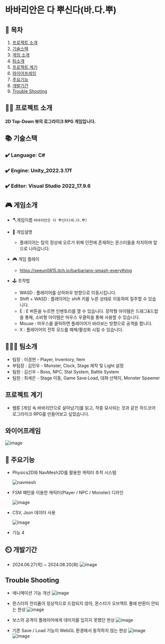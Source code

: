 # 바바리안은 다 뿌신다(바.다.뿌)


## 📖 목차
1. [프로젝트 소개](#프로젝트-소개)
2. [기술스택](#기술스택)
3. [게임 소개](#게임-소개)
4. [팀소개](#팀소개)
5. [프로젝트 계기](#프로젝트-계기)
6. [와이어프레임](#와이어프레임)
7. [주요기능](#주요기능)
8. [개발기간](#개발기간)
9. [Trouble Shooting](#trouble-shooting)
    
## 👨‍🏫 프로젝트 소개
<h4>2D Top-Down 뷰의 로그라이크 RPG 게임입니다. 
   
## 📚️ 기술스택

### ✔️ Language: C#
### ✔️ Engine: Unity_2022.3.17f
### ✔️ Editor: Visual Studio 2022_17.9.6

## 🎮 게임소개
- 🪓게임이름 
   <b2> `바바리안은 다 뿌신다(바.다.뿌)`
 
- 📎 게임설명
  - 플레이어는 탑의 정상에 오르기 위해 던전에 존재하는 몬스터들을 처치하며 앞으로 나아갑니다. 

- 🎮 게임 플레이
  - https://seeun0815.itch.io/barbarians-smash-everything

- 🕹️ 조작법
  - WASD : 플레이어를 상하좌우 방향으로 이동시킵니다.
  - Shift + WASD : 플레이어는 shift 키를 누른 상태로 이동하여 질주할 수 있습니다. 
  - E : E 버튼을 누르면 인벤토리를 열 수 있습니다. 장착형 아이템은 드래그&드랍을 통해, 소비형 아이템은 마우스 우클릭을 통해 사용할 수 있습니다.
  - Mouse : 마우스를 클릭하면 플레이어가 바라보는 방향으로 공격을 합니다. 
  - X : 플레이어의 전투 모드를 해제/활성화 시킬 수 있습니다.


## 👨‍👨‍👦 팀소개
- 팀장 : 이경현 - Player, Inventory, Item 
- 부팀장 : 김민우 - Monster, Clock, Stage 제작 및 Light 설정
- 팀원 : 김신우 - Boss, NPC, Stat System, Battle System
- 팀원 : 최세은 - Stage 이동, Game Save·Load, 대화·선택지, Monster Spawner


## 프로젝트 계기
- 웹툰 [게임 속 바바리안으로 살아남기]를 읽고, 작중 묘사되는 것과 같은 하드코어 로그라이크 RPG를 만들어보고 싶었습니다.

## 와이어프레임
![image](https://github.com/user-attachments/assets/56fab4a0-ab87-41f0-a55d-737cd1b31ca1)


## 💜 주요기능

- Physics2D와 NavMesh2D를 활용한 캐릭터 추적 시스템


     ![navmesh](https://github.com/user-attachments/assets/4ba84bcd-1b27-4443-92b0-29616b627829)

- FSM 패턴을 이용한 캐릭터(Player / NPC / Monster) 디자인

     ![image](https://github.com/user-attachments/assets/71464a48-7e87-4366-9073-475e7506e0e1)



- CSV, Json 데이터 사용

     ![image](https://github.com/user-attachments/assets/8ddffdcf-e955-4283-94da-1662fd744a50)




- 기능 4


## ⏲️ 개발기간
- 2024.06.27(목) ~ 2024.08.20(화)
 ![image](https://github.com/user-attachments/assets/87bec44d-163c-44a2-8b2b-fdeb7b55e0c4)





## Trouble Shooting
- 애니메이션 기능 개선
![image](https://github.com/user-attachments/assets/ba71e22d-e63e-44ba-903b-69a3391e0d4c)


- 몬스터의 전리품이 정상적으로 드랍되지 않아, 몬스터가 오브젝트 풀에 반환이 안되는 현상
![image](https://github.com/user-attachments/assets/54f88ada-d0b0-4423-88a8-380b83709b30)


- 보스의 공격이 플레이어에게 데미지를 입히지 못했던 현상
![image](https://github.com/user-attachments/assets/7ccb6589-b319-4d42-a2e8-4907055e1952)

- 기존 Save / Load 기능이 WebGL 환경에서 동작하지 않는 현상
![image](https://github.com/user-attachments/assets/f8ccc5e4-330f-4f76-9aaa-52c163a342c1)
![image](https://github.com/user-attachments/assets/d57827ec-dcb9-4913-89d8-31ebc71ffb8f)




